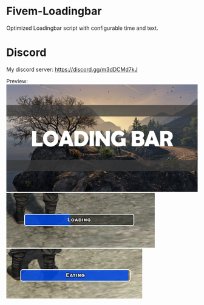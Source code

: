 # Fivem-Loadingbar
Optimized Loadingbar script with configurable time and text.

# Discord
My discord server: https://discord.gg/m3dDCMd7kJ

Preview:
![Image 1](/Assynu_Loadingbar/Showcase/Loadingbar.png)
![Image 2](/Assynu_Loadingbar/Showcase/taskbar_showcase_1.png)
![Image 3](/Assynu_Loadingbar/Showcase/taskbar_showcase_2.png)
